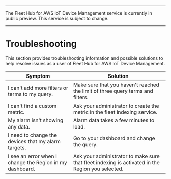 --------

 The Fleet Hub for AWS IoT Device Management service is currently in public preview\. This service is subject to change\.

--------

# Troubleshooting<a name="aws-iot-monitor-user-troubleshoot"></a>

This section provides troubleshooting information and possible solutions to help resolve issues as a user of Fleet Hub for AWS IoT Device Management\.


| Symptom | Solution | 
| --- | --- | 
| I can't add more filters or terms to my query\. | Make sure that you haven't reached the limit of three query terms and filters\. | 
| I can't find a custom metric\. | Ask your administrator to create the metric in the fleet indexing service\. | 
| My alarm isn't showing any data\. | Alarm data takes a few minutes to load\. | 
| I need to change the devices that my alarm targets\. | Go to your dashboard and change the query\. | 
| I see an error when I change the Region in my dashboard\. | Ask your administrator to make sure that fleet indexing is activated in the Region you selected\. | 